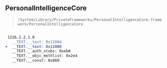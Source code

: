## PersonalIntelligenceCore

> `/System/Library/PrivateFrameworks/PersonalIntelligenceCore.framework/PersonalIntelligenceCore`

```diff

 1226.2.2.1.0
-  __TEXT.__text: 0x12084
+  __TEXT.__text: 0x12088
   __TEXT.__auth_stubs: 0xeb0
   __TEXT.__objc_methlist: 0x2e4
   __TEXT.__const: 0x860

```
